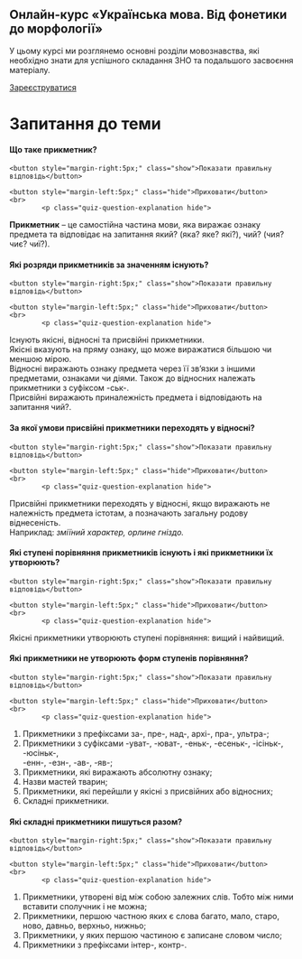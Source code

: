 <div class="banner">
  <h2 class="course">Онлайн-курс «Українська мова. Від фонетики до морфології»</h2>
  <p class="course-description">
     У цьому курсі ми розглянемо основні розділи мовознавства, які необхідно знати для успішного складання ЗНО та подальшого засвоєння матеріалу.<br>
  </p>
    <div class="button-wrapper">
        <a class="registration-button" target="_blank" href="http://bit.ly/2zuYUGS">Зареєструватися</a>
    </div>   
</div>

# Запитання до теми

<div>
    <h4 class="question">Що таке прикметник?</h4>
    
    <button style="margin-right:5px;" class="show">Показати правильну відповідь</button>
    
    <button style="margin-left:5px;" class="hide">Приховати</button>
    <br>
            <p class="quiz-question-explanation hide">
<strong>Прикметник</strong> – це самостiйна частина мови, яка виражає ознаку предмета та вiдповiдає на запитання <span class="p1">який?</span> (<span class="p1">яка? яке? якi?</span>), <span class="p1">чий?</span> (<span class="p1">чия? чиє? чиї?</span>).
</p>
</div>


<div>
    <h4 class="question">Які розряди прикметників за значенням існують?</h4>
    
    <button style="margin-right:5px;" class="show">Показати правильну відповідь</button>
    
    <button style="margin-left:5px;" class="hide">Приховати</button>
    <br>
            <p class="quiz-question-explanation hide">
Існують якісні, відносні та присвійні прикметники. <br>
Якісні вказують на пряму ознаку, що може виражатися більшою чи меншою мірою.<br>
Відносні виражають ознаку предмета через її зв’язки з iншими предметами, ознаками чи дiями. Також до відносних належать прикметники з суфiксом <span class="p1">-ськ-</span>.<br>
Присвійні виражають приналежність предмета і відповідають на запитання <span class="p1">чий?</span>.
</p>
</div>


<div>
    <h4 class="question">За якої умови присвійні прикметники переходять у відносні?</h4>
    
    <button style="margin-right:5px;" class="show">Показати правильну відповідь</button>
    
    <button style="margin-left:5px;" class="hide">Приховати</button>
    <br>
            <p class="quiz-question-explanation hide">
Присвійні прикметники переходять у відносні, якщо виражають не належнiсть предмета iстотам, а позначають загальну родову вiднесенiсть.<br>Наприклад: <i>зміїний характер, орлине гніздо.</i>
</p>
</div>


<div>
    <h4 class="question">Які ступені порівняння прикметників існують і які прикметники їх утворюють?</h4>
    
    <button style="margin-right:5px;" class="show">Показати правильну відповідь</button>
    
    <button style="margin-left:5px;" class="hide">Приховати</button>
    <br>
            <p class="quiz-question-explanation hide">
Якісні прикметники утворюють ступені порівняння: <span class="p1">вищий</span> і <span class="p1">найвищий</span>.
</p>
</div>


<div>
    <h4 class="question">Які прикметники не утворюють форм ступенів порівняння?</h4>
    
    <button style="margin-right:5px;" class="show">Показати правильну відповідь</button>
    
    <button style="margin-left:5px;" class="hide">Приховати</button>
    <br>
            <p class="quiz-question-explanation hide">
1. Прикметники з префiксами <span class="p1">за-</span>, <span class="p1">пре-</span>, <span class="p1">над-</span>, <span class="p1">архi-</span>, <span class="p1">пра-</span>, <span class="p1">ультра-</span>;<br>
2. Прикметники з суфiксами <span class="p1">-уват-</span>, <span class="p1">-юват-</span>, <span class="p1">-еньк-</span>, <span class="p1">-есеньк-</span>, <span class="p1">-iсiньк-</span>, <span class="p1">-юсiньк-</span>,<br><span class="p1">-енн-</span>, <span class="p1">-езн-</span>, <span class="p1">-ав-</span>, <span class="p1">-яв-</span>;<br>
3. Прикметники, якi виражають абсолютну ознаку;<br>
4. Назви мастей тварин;<br>
5. Прикметники, якi перейшли у якiснi з присвiйних або вiдносних;<br>
6. Складнi прикметники.
</p>
</div>


<div>
    <h4 class="question">Які складні прикметники пишуться разом?</h4>
    
    <button style="margin-right:5px;" class="show">Показати правильну відповідь</button>
    
    <button style="margin-left:5px;" class="hide">Приховати</button>
    <br>
            <p class="quiz-question-explanation hide">
1. Прикметники, утворенi вiд мiж собою залежних слiв. Тобто мiж ними вставити сполучник i не можна;<br>
2. Прикметники, першою частною яких є слова <span class="p1">багато</span>, <span class="p1">мало</span>, <span class="p1">старо</span>, <span class="p1">ново</span>, <span class="p1">давньо</span>, <span class="p1">верхньо</span>, <span class="p1">нижньо</span>;<br>
3. Прикметники, у яких першою частиною є записане словом число;<br>
4. Прикметники з префiксами <span class="p1">iнтер-</span>, <span class="p1">контр-</span>.
</p>
</div>
